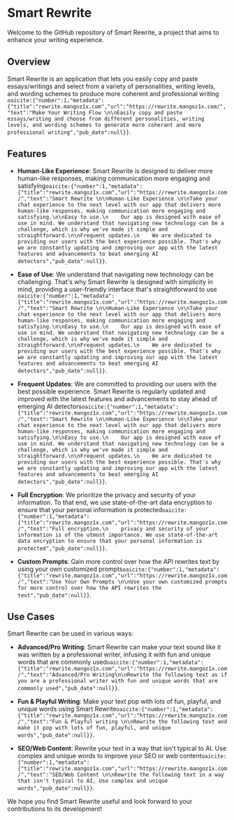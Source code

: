 # Smart Rewrite

Welcome to the GitHub repository of Smart Rewrite, a project that aims to enhance your writing experience.

## Overview

Smart Rewrite is an application that lets you easily copy and paste essays/writings and select from a variety of personalities, writing levels, and wording schemes to produce more coherent and professional writing&#8203;`oaicite:{"number":1,"metadata":{"title":"rewrite.mangoz1x.com","url":"https://rewrite.mangoz1x.com/","text":"Make Your Writing Flow \n\nEasily copy and paste essays/writing and choose from different personalities, writing levels, and wording schemes to generate more coherant and more professional writing","pub_date":null}}`&#8203;.

## Features

- **Human-Like Experience**: Smart Rewrite is designed to deliver more human-like responses, making communication more engaging and satisfying&#8203;`oaicite:{"number":1,"metadata":{"title":"rewrite.mangoz1x.com","url":"https://rewrite.mangoz1x.com/","text":"Smart Rewrite \n\nHuman-Like Experience \n\nTake your chat experience to the next level with our app that delivers more human-like responses, making communication more engaging and satisfying.\n\nEasy to use.\n    Our app is designed with ease of use in mind. We understand that navigating new technology can be a challenge, which is why we've made it simple and straightforward.\n\nFrequent updates.\n    We are dedicated to providing our users with the best experience possible. That's why we are constantly updating and improving our app with the latest features and advancements to beat emerging AI detectors","pub_date":null}}`&#8203;.

- **Ease of Use**: We understand that navigating new technology can be challenging. That's why Smart Rewrite is designed with simplicity in mind, providing a user-friendly interface that's straightforward to use&#8203;`oaicite:{"number":1,"metadata":{"title":"rewrite.mangoz1x.com","url":"https://rewrite.mangoz1x.com/","text":"Smart Rewrite \n\nHuman-Like Experience \n\nTake your chat experience to the next level with our app that delivers more human-like responses, making communication more engaging and satisfying.\n\nEasy to use.\n    Our app is designed with ease of use in mind. We understand that navigating new technology can be a challenge, which is why we've made it simple and straightforward.\n\nFrequent updates.\n    We are dedicated to providing our users with the best experience possible. That's why we are constantly updating and improving our app with the latest features and advancements to beat emerging AI detectors","pub_date":null}}`&#8203;.

- **Frequent Updates**: We are committed to providing our users with the best possible experience. Smart Rewrite is regularly updated and improved with the latest features and advancements to stay ahead of emerging AI detectors&#8203;`oaicite:{"number":1,"metadata":{"title":"rewrite.mangoz1x.com","url":"https://rewrite.mangoz1x.com/","text":"Smart Rewrite \n\nHuman-Like Experience \n\nTake your chat experience to the next level with our app that delivers more human-like responses, making communication more engaging and satisfying.\n\nEasy to use.\n    Our app is designed with ease of use in mind. We understand that navigating new technology can be a challenge, which is why we've made it simple and straightforward.\n\nFrequent updates.\n    We are dedicated to providing our users with the best experience possible. That's why we are constantly updating and improving our app with the latest features and advancements to beat emerging AI detectors","pub_date":null}}`&#8203;.

- **Full Encryption**: We prioritize the privacy and security of your information. To that end, we use state-of-the-art data encryption to ensure that your personal information is protected&#8203;`oaicite:{"number":1,"metadata":{"title":"rewrite.mangoz1x.com","url":"https://rewrite.mangoz1x.com/","text":"Full encryption.\n    privacy and security of your information is of the utmost importance. We use state-of-the-art data encryption to ensure that your personal information is protected","pub_date":null}}`&#8203;.

- **Custom Prompts**: Gain more control over how the API rewrites text by using your own customized prompts&#8203;`oaicite:{"number":1,"metadata":{"title":"rewrite.mangoz1x.com","url":"https://rewrite.mangoz1x.com/","text":"Use Your Own Prompts \n\nUse your own customized prompts for more control over how the API rewrites the text","pub_date":null}}`&#8203;.

## Use Cases

Smart Rewrite can be used in various ways:

- **Advanced/Pro Writing**: Smart Rewrite can make your text sound like it was written by a professional writer, infusing it with fun and unique words that are commonly used&#8203;`oaicite:{"number":1,"metadata":{"title":"rewrite.mangoz1x.com","url":"https://rewrite.mangoz1x.com/","text":"Advanced/Pro Writing\n\nRewrite the following text as if you are a professional writer with fun and unique words that are commonly used","pub_date":null}}`&#8203;.

- **Fun & Playful Writing**: Make your text pop with lots of fun, playful, and unique words using Smart Rewrite&#8203;`oaicite:{"number":1,"metadata":{"title":"rewrite.mangoz1x.com","url":"https://rewrite.mangoz1x.com/","text":"Fun & Playful writing \n\nRewrite the following text and make it pop with lots of fun, playful, and unique words","pub_date":null}}`&#8203;.

- **SEO/Web Content**: Rewrite your text in a way that isn't typical to AI. Use complex and unique words to improve your SEO or web content&#8203;`oaicite:{"number":1,"metadata":{"title":"rewrite.mangoz1x.com","url":"https://rewrite.mangoz1x.com/","text":"SEO/Web Content \n\nRewrite the following text in a way that isn't typical to AI, Use complex and unique words","pub_date":null}}`&#8203;.

We hope you find Smart Rewrite useful and look forward to your contributions to its development!
